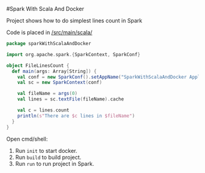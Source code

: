 #Spark With Scala And Docker

Project shows how to do simplest lines count in Spark

Code is placed in [/src/main/scala/](https://github.com/oskardudycz/SparkWithScalaAndDocker/blob/master/src/src/main/scala/FileLinesCount.scala)

```scala
package sparkWithScalaAndDocker

import org.apache.spark.{SparkContext, SparkConf}

object FileLinesCount {
  def main(args: Array[String]) {
    val conf = new SparkConf().setAppName("SparkWithScalaAndDocker Application")
    val sc = new SparkContext(conf)

    val fileName = args(0)
    val lines = sc.textFile(fileName).cache

    val c = lines.count
    println(s"There are $c lines in $fileName")
  }
}
```

Open cmd/shell:
1. Run `init` to start docker.
2. Run `build` to build project.
3. Run `run` to run project in Spark.